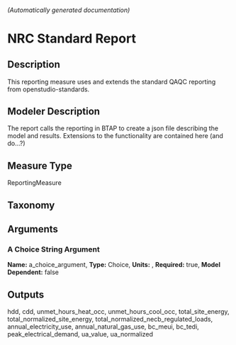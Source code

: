 

###### (Automatically generated documentation)

# NRC Standard Report

## Description
This reporting measure uses and extends the standard QAQC reporting from openstudio-standards.

## Modeler Description
The report calls the reporting in BTAP to create a json file describing the model and results. Extensions to the
	        functionality are contained here (and do...?)

## Measure Type
ReportingMeasure

## Taxonomy


## Arguments


### A Choice String Argument 

**Name:** a_choice_argument,
**Type:** Choice,
**Units:** ,
**Required:** true,
**Model Dependent:** false





## Outputs






























hdd, cdd, unmet_hours_heat_occ, unmet_hours_cool_occ, total_site_energy, total_normalized_site_energy, total_normalized_necb_regulated_loads, annual_electricity_use, annual_natural_gas_use, bc_meui, bc_tedi, peak_electrical_demand, ua_value, ua_normalized
